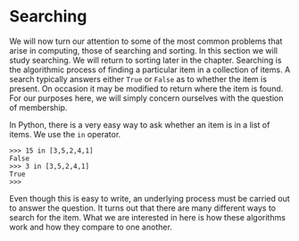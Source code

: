 Searching
=========

We will now turn our attention to some of the most common problems that
arise in computing, those of searching and sorting. In this section we
will study searching. We will return to sorting later in the chapter.
Searching is the algorithmic process of finding a particular item in a
collection of items. A search typically answers either `True` or `False`
as to whether the item is present. On occasion it may be modified to
return where the item is found. For our purposes here, we will simply
concern ourselves with the question of membership.

In Python, there is a very easy way to ask whether an item is in a list
of items. We use the `in` operator.

    >>> 15 in [3,5,2,4,1]
    False
    >>> 3 in [3,5,2,4,1]
    True
    >>> 

Even though this is easy to write, an underlying process must be carried
out to answer the question. It turns out that there are many different
ways to search for the item. What we are interested in here is how these
algorithms work and how they compare to one another.
